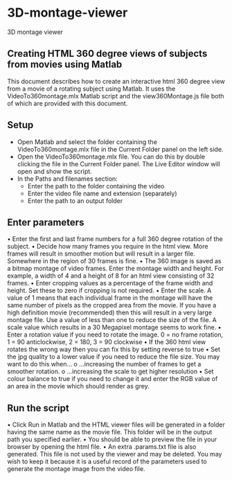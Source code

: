 # 3D-montage-viewer
3D montage viewer

## Creating HTML 360 degree views of subjects from movies using Matlab

This document describes how to create an interactive html 360 degree view from a movie of a rotating subject using Matlab. It uses the VideoTo360montage.mlx Matlab script and the view360Montage.js file both of which are provided with this document.

## Setup

*	Open Matlab and select the folder containing the VideoTo360montage.mlx file in the Current Folder panel on the left side.
*	Open the VideoTo360montage.mlx file. You can do this by double clicking the file in the Current Folder panel. The Live Editor window will open and show the script.
*	In the Paths and filenames section:
	* Enter the path to the folder containing the video
	* Enter the video file name and extension (separately)
	* Enter the path to an output folder

## Enter parameters

•	Enter the first and last frame numbers for a full 360 degree rotation of the subject.
•	Decide how many frames you require in the html view. More frames will result in smoother motion but will result in a larger file. Somewhere in the region of 30 frames is fine.
•	The 360 image is saved as a bitmap montage of video frames. Enter the montage width and height. For example, a width of 4 and a height of 8 for an html view consisting of 32 frames.
•	Enter cropping values as a percentage of the frame width and height. Set these to zero if cropping is not required.
•	Enter the scale. A value of 1 means that each individual frame in the montage will have the same number of pixels as the cropped area from the movie. If you have a high definition movie (recommended) then this will result in a very large montage file. Use a value of less than one to reduce the size of the file. A scale value which results in a 30 Megapixel montage seems to work fine.
•	Enter a rotation value if you need to rotate the image. 0 = no frame rotation,  1 = 90 anticlockwise,  2 = 180,  3 = 90 clockwise
•	If the 360 html view rotates the wrong way then you can fix this by setting reverse to true
•	Set the jpg quality to a lower value if you need to reduce the file size. You may want to do this when…
o	…increasing the number of frames to get a smoother rotation.
o	…increasing the scale to get higher resolution
•	Set colour balance to true if you need to change it and enter the RGB value of an area in the movie which should render as grey.

## Run the script

•	Click Run in Matlab and the HTML viewer files will be generated in a folder having the same name as the movie file. This folder will be in the output path you specified earlier.
•	You should be able to preview the file in your browser by opening the html file.
•	An extra .params.txt file is also generated. This file is not used by the viewer and may be deleted. You may wish to keep it because it is a useful record of the parameters used to generate the montage image from the video file.

